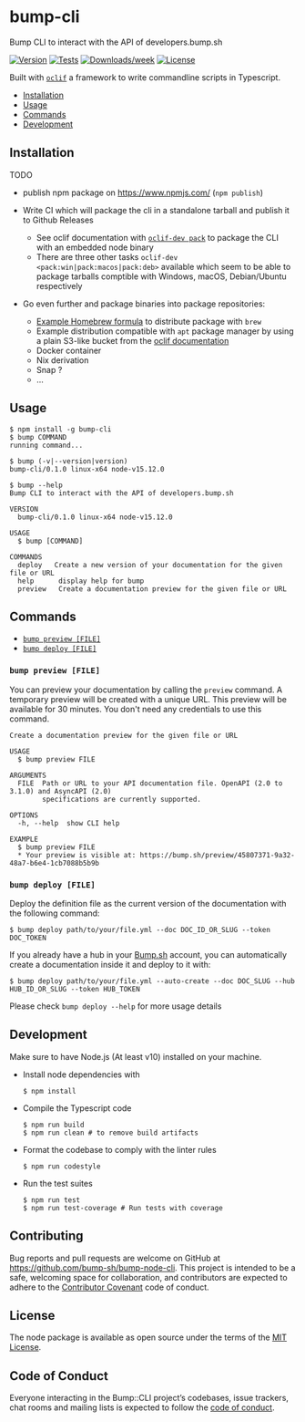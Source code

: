 # bump-cli

Bump CLI to interact with the API of developers.bump.sh

[![Version](https://img.shields.io/npm/v/bump-cli.svg)](https://npmjs.org/package/bump-cli)
[![Tests](https://github.com/bump-sh/bump-node-cli/actions/workflows/checks.yml/badge.svg)](https://github.com/bump-sh/bump-node-cli/actions/workflows/checks.yml)
[![Downloads/week](https://img.shields.io/npm/dw/bump-cli.svg)](https://npmjs.org/package/bump-cli)
[![License](https://img.shields.io/npm/l/bump-cli.svg)](https://github.com/bump-sh/bump-node-cli/blob/master/package.json)


Built with [`oclif`](https://oclif.io) a framework to write commandline scripts in Typescript.

* [Installation](#installation)
* [Usage](#usage)
* [Commands](#commands)
* [Development](#development)

## Installation

TODO

- publish npm package on https://www.npmjs.com/ (`npm publish`)
- Write CI which will package the cli in a standalone tarball and publish it to Github Releases
  - See oclif documentation with [`oclif-dev pack`](https://oclif.io/docs/releasing#standalone-tarballs) to package the CLI with an embedded node binary
  - There are three other tasks `oclif-dev <pack:win|pack:macos|pack:deb>` available which seem to be able to package tarballs comptible with Windows, macOS, Debian/Ubuntu respectively

- Go even further and package binaries into package repositories:
  - [Example Homebrew formula](https://github.com/heroku/homebrew-brew/blob/master/Formula/heroku.rb#L9) to distribute package with `brew`
  - Example distribution compatible with `apt` package manager by using a plain S3-like bucket from the [oclif documentation](https://oclif.io/docs/releasing#ubuntudebian-packages)
  - Docker container
  - Nix derivation
  - Snap ?
  - …

## Usage

```sh-session
$ npm install -g bump-cli
$ bump COMMAND
running command...

$ bump (-v|--version|version)
bump-cli/0.1.0 linux-x64 node-v15.12.0

$ bump --help
Bump CLI to interact with the API of developers.bump.sh

VERSION
  bump-cli/0.1.0 linux-x64 node-v15.12.0

USAGE
  $ bump [COMMAND]

COMMANDS
  deploy   Create a new version of your documentation for the given file or URL
  help      display help for bump
  preview   Create a documentation preview for the given file or URL
```

## Commands

* [`bump preview [FILE]`](#bump-preview-file)
* [`bump deploy [FILE]`](#bump-deploy-file)

### `bump preview [FILE]`

You can preview your documentation by calling the `preview` command. A temporary preview will be created with a unique URL. This preview will be available for 30 minutes. You don't need any credentials to use this command.

```
Create a documentation preview for the given file or URL

USAGE
  $ bump preview FILE

ARGUMENTS
  FILE  Path or URL to your API documentation file. OpenAPI (2.0 to 3.1.0) and AsyncAPI (2.0)
        specifications are currently supported.

OPTIONS
  -h, --help  show CLI help

EXAMPLE
  $ bump preview FILE
  * Your preview is visible at: https://bump.sh/preview/45807371-9a32-48a7-b6e4-1cb7088b5b9b
```

### `bump deploy [FILE]`

Deploy the definition file as the current version of the documentation with the following command:

```sh-session
$ bump deploy path/to/your/file.yml --doc DOC_ID_OR_SLUG --token DOC_TOKEN
```

If you already have a hub in your [Bump.sh](https://bump.sh) account, you can automatically create a documentation inside it and deploy to it with:

```sh-session
$ bump deploy path/to/your/file.yml --auto-create --doc DOC_SLUG --hub HUB_ID_OR_SLUG --token HUB_TOKEN
```

Please check `bump deploy --help` for more usage details

## Development

Make sure to have Node.js (At least v10) installed on your machine.

- Install node dependencies with
  
  ```sh-session
  $ npm install
  ```
  
- Compile the Typescript code
  
  ```sh-session
  $ npm run build
  $ npm run clean # to remove build artifacts
  ```
  
- Format the codebase to comply with the linter rules
  
  ```sh-session
  $ npm run codestyle
  ```
  
- Run the test suites
  
  ```sh-session
  $ npm run test
  $ npm run test-coverage # Run tests with coverage
  ```

## Contributing

Bug reports and pull requests are welcome on GitHub at https://github.com/bump-sh/bump-node-cli. This project is intended to be a safe, welcoming space for collaboration, and contributors are expected to adhere to the [Contributor Covenant](http://contributor-covenant.org) code of conduct.

## License

The node package is available as open source under the terms of the [MIT License](http://opensource.org/licenses/MIT).

## Code of Conduct

Everyone interacting in the Bump::CLI project’s codebases, issue trackers, chat rooms and mailing lists is expected to follow the [code of conduct](https://github.com/bump-sh/bump-cli/blob/master/CODE_OF_CONDUCT.md).
